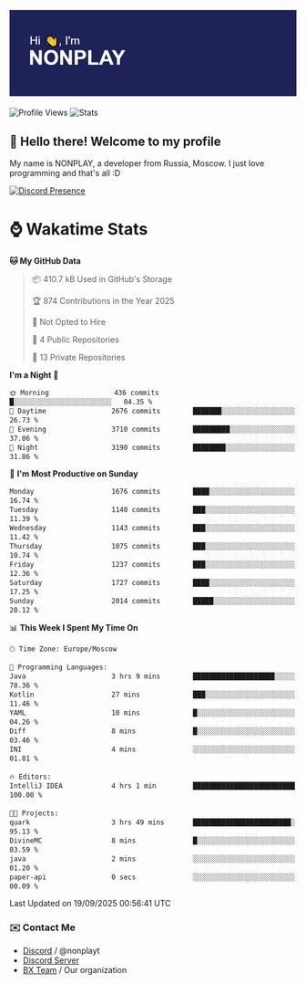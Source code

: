 ![Discord Presence](./header.png)
<br></br>
![Profile Views](https://komarev.com/ghpvc/?username=NONPLAYT&color=blue&style=for-the-badge)
![Stats](https://img.shields.io/badge/0%25-OPTIMIZED-orange?style=for-the-badge)


## :wave: Hello there! Welcome to my profile

My name is NONPLAY, a developer from Russia, Moscow. I just love programming and that's all :D

[![Discord Presence](https://lanyard.cnrad.dev/api/597087584090587177?showDisplayName=true)](https://discord.com/users/597087584090587177) 

# ⌚ Wakatime Stats

<!--START_SECTION:waka-->
**🐱 My GitHub Data** 

> 📦 410.7 kB Used in GitHub's Storage 
 > 
> 🏆 874 Contributions in the Year 2025
 > 
> 🚫 Not Opted to Hire
 > 
> 📜 4 Public Repositories 
 > 
> 🔑 13 Private Repositories 
 > 
**I'm a Night 🦉** 

```text
🌞 Morning                436 commits         █░░░░░░░░░░░░░░░░░░░░░░░░   04.35 % 
🌆 Daytime                2676 commits        ███████░░░░░░░░░░░░░░░░░░   26.73 % 
🌃 Evening                3710 commits        █████████░░░░░░░░░░░░░░░░   37.06 % 
🌙 Night                  3190 commits        ████████░░░░░░░░░░░░░░░░░   31.86 % 
```
📅 **I'm Most Productive on Sunday** 

```text
Monday                   1676 commits        ████░░░░░░░░░░░░░░░░░░░░░   16.74 % 
Tuesday                  1140 commits        ███░░░░░░░░░░░░░░░░░░░░░░   11.39 % 
Wednesday                1143 commits        ███░░░░░░░░░░░░░░░░░░░░░░   11.42 % 
Thursday                 1075 commits        ███░░░░░░░░░░░░░░░░░░░░░░   10.74 % 
Friday                   1237 commits        ███░░░░░░░░░░░░░░░░░░░░░░   12.36 % 
Saturday                 1727 commits        ████░░░░░░░░░░░░░░░░░░░░░   17.25 % 
Sunday                   2014 commits        █████░░░░░░░░░░░░░░░░░░░░   20.12 % 
```


📊 **This Week I Spent My Time On** 

```text
🕑︎ Time Zone: Europe/Moscow

💬 Programming Languages: 
Java                     3 hrs 9 mins        ████████████████████░░░░░   78.36 % 
Kotlin                   27 mins             ███░░░░░░░░░░░░░░░░░░░░░░   11.46 % 
YAML                     10 mins             █░░░░░░░░░░░░░░░░░░░░░░░░   04.26 % 
Diff                     8 mins              █░░░░░░░░░░░░░░░░░░░░░░░░   03.46 % 
INI                      4 mins              ░░░░░░░░░░░░░░░░░░░░░░░░░   01.81 % 

🔥 Editors: 
IntelliJ IDEA            4 hrs 1 min         █████████████████████████   100.00 % 

🐱‍💻 Projects: 
quark                    3 hrs 49 mins       ████████████████████████░   95.13 % 
DivineMC                 8 mins              █░░░░░░░░░░░░░░░░░░░░░░░░   03.59 % 
java                     2 mins              ░░░░░░░░░░░░░░░░░░░░░░░░░   01.20 % 
paper-api                0 secs              ░░░░░░░░░░░░░░░░░░░░░░░░░   00.09 % 
```


 Last Updated on 19/09/2025 00:56:41 UTC
<!--END_SECTION:waka-->

### ✉️ Contact Me

- [Discord](https://discord.com/users/597087584090587177) / @nonplayt
- [Discord Server](https://discord.gg/qNyybSSPm5)
- [BX Team](https://github.com/BX-Team) / Our organization
